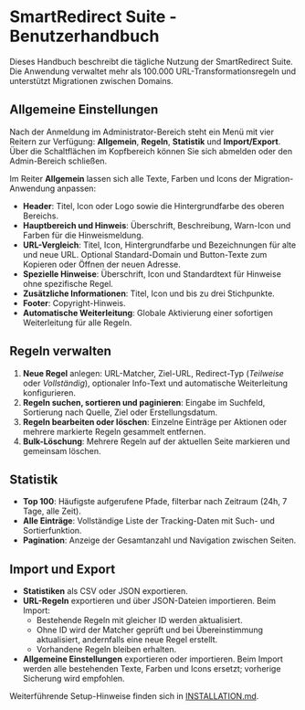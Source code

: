 # SmartRedirect Suite - Benutzerhandbuch

Dieses Handbuch beschreibt die tägliche Nutzung der SmartRedirect Suite. Die Anwendung verwaltet mehr als 100.000 URL-Transformationsregeln und unterstützt Migrationen zwischen Domains.

## Allgemeine Einstellungen
Nach der Anmeldung im Administrator-Bereich steht ein Menü mit vier Reitern zur Verfügung: **Allgemein**, **Regeln**, **Statistik** und **Import/Export**. Über die Schaltflächen im Kopfbereich können Sie sich abmelden oder den Admin-Bereich schließen.

Im Reiter **Allgemein** lassen sich alle Texte, Farben und Icons der Migration-Anwendung anpassen:

- **Header**: Titel, Icon oder Logo sowie die Hintergrundfarbe des oberen Bereichs.
- **Hauptbereich und Hinweis**: Überschrift, Beschreibung, Warn-Icon und Farben für die Hinweismeldung.
- **URL-Vergleich**: Titel, Icon, Hintergrundfarbe und Bezeichnungen für alte und neue URL. Optional Standard-Domain und Button-Texte zum Kopieren oder Öffnen der neuen Adresse.
- **Spezielle Hinweise**: Überschrift, Icon und Standardtext für Hinweise ohne spezifische Regel.
- **Zusätzliche Informationen**: Titel, Icon und bis zu drei Stichpunkte.
- **Footer**: Copyright-Hinweis.
- **Automatische Weiterleitung**: Globale Aktivierung einer sofortigen Weiterleitung für alle Regeln.

## Regeln verwalten
1. **Neue Regel** anlegen: URL-Matcher, Ziel-URL, Redirect-Typ (*Teilweise* oder *Vollständig*), optionaler Info-Text und automatische Weiterleitung konfigurieren.
2. **Regeln suchen, sortieren und paginieren**: Eingabe im Suchfeld, Sortierung nach Quelle, Ziel oder Erstellungsdatum.
3. **Regeln bearbeiten oder löschen**: Einzelne Einträge per Aktionen oder mehrere markierte Regeln gesammelt entfernen.
4. **Bulk-Löschung**: Mehrere Regeln auf der aktuellen Seite markieren und gemeinsam löschen.

## Statistik
- **Top 100**: Häufigste aufgerufene Pfade, filterbar nach Zeitraum (24h, 7 Tage, alle Zeit).
- **Alle Einträge**: Vollständige Liste der Tracking-Daten mit Such- und Sortierfunktion.
- **Pagination**: Anzeige der Gesamtanzahl und Navigation zwischen Seiten.

## Import und Export
- **Statistiken** als CSV oder JSON exportieren.
- **URL-Regeln** exportieren und über JSON-Dateien importieren. Beim Import:
  - Bestehende Regeln mit gleicher ID werden aktualisiert.
  - Ohne ID wird der Matcher geprüft und bei Übereinstimmung aktualisiert, andernfalls eine neue Regel erstellt.
  - Vorhandene Regeln bleiben erhalten.
- **Allgemeine Einstellungen** exportieren oder importieren. Beim Import werden alle bestehenden Texte, Farben und Icons ersetzt; vorherige Sicherung wird empfohlen.

Weiterführende Setup-Hinweise finden sich in [INSTALLATION.md](./INSTALLATION.md).
